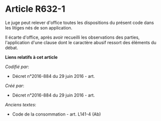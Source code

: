 # Article R632-1

Le juge peut relever d'office toutes les dispositions du présent code dans les litiges nés de son application.

Il écarte d'office, après avoir recueilli les observations des parties, l'application d'une clause dont le caractère abusif
ressort des éléments du débat.

**Liens relatifs à cet article**

_Codifié par_:

  - Décret n°2016-884 du 29 juin 2016 - art.

_Créé par_:

  - Décret n°2016-884 du 29 juin 2016 - art.

_Anciens textes_:

  - Code de la consommation - art. L141-4 (Ab)
